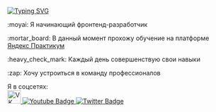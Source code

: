 <a href="https://git.io/typing-svg"><img src="https://readme-typing-svg.herokuapp.com?font=Comfortaa&duration=3000&pause=500&vCenter=true&width=435&lines=%D0%9F%D1%80%D0%B8%D0%B2%D0%B5%D1%82+%D0%B2%D1%81%D0%B5%D0%BC%2C+%D0%BC%D0%B5%D0%BD%D1%8F+%D0%B7%D0%BE%D0%B2%D1%83%D1%82+%D0%98%D0%B3%D0%BE%D1%80%D1%8C!" alt="Typing SVG" /></a>
<p>:moyai:  Я начинающий фронтенд-разработчик</p>  
<p>:mortar_board: В данный момент прохожу обучение на платформе <a href="https://practicum.yandex.ru/">Яндекс Практикум</a></p>  
<p>:heavy_check_mark: Каждый день совершенствую свои навыки </p>
<p>:zap: Хочу устроиться в команду профессионалов </p>  
Я в соцсетях:
<div id="badges">
  <a href="your-linkedin-URL">
    <img width = 30 height = 30 src="https://uc119a301a6856923188a646228a.previews.dropboxusercontent.com/p/thumb/ABzWlLmHNJF5e8YWYjde_MGEipu36FusGg5tZOMlNFchixnkIQqRry_j2I8DTGam_iarBT_Xu3de95JE8ufyTxzruwwDKcvLrBygEgHsHC94g2UQOLvRHqGWLqa9ceu_2_L2h0dSP05OozSrVecdoc1sZhBYsZd8dpoMhSHK8VlseGtIMqdaFIVLhN6LtoxmUjsoC_dPU9Mn4zjq7kGUsDf1NWDzFXAEK4okDRyT12Azm4DmgDbTgBlNw_l44QmIsheoiIDuf6um1__ONDIf0UvQ2StOykqakoCPvi_shHNfAYlpcRZFJZEJheFHitdKuDkMsgYxoJnETfKqZEm8XZO_S8sPJhczH6TWhVe3e1Zn-zzCjGN4jIVrMSNAv2eU_Zw/p.png" alt="VK"/>
  </a>
  <a href="your-youtube-URL">
    <img src="https://img.shields.io/badge/YouTube-red?style=for-the-badge&logo=youtube&logoColor=white" alt="Youtube Badge"/>
  </a>
  <a href="your-twitter-URL">
    <img src="https://img.shields.io/badge/Twitter-blue?style=for-the-badge&logo=twitter&logoColor=white" alt="Twitter Badge"/>
  </a>
</div>


